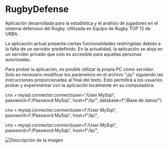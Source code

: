 # RugbyDefense
Aplicación desarrollada para la estadística y el análisis de jugadores en el sistema defensivo del Rugby. 
Utilizada en Equipo de Rugby TOP 12 de URBA.

La aplicación actual presenta ciertas funcionalidades restringidas debido a la falta de un servidor predefinido. En la actualidad, la aplicación se aloja en un servidor privado que solo es accesible para aquellas personas autorizadas.

Para probar la aplicación, es posible utilizar la propia PC como servidor. Solo es necesario modificar los parámetros en el archivo ".py" siguiendo las instrucciones proporcionadas al final del texto. Esto permitirá a los usuarios probar y experimentar con la aplicación localmente en su computadora.

cnx = mysql.connector.connect(user='/User MySql/', password=f'/Password MySql/', host=f"/Ip/", database=f"/Base de datos/")

cnx = mysql.connector.connect(user=f'/User MySql/', password=f'/Password MySql/', host=f"/Ip/",

cnx = mysql.connector.connect(user=f'/User MySql/', password=f'/Password MySql/', host=f"/Ip/",

![Descripción de la imagen]([URL_de_la_imagen](https://github.com/SatSadhu/RugbyDefense/blob/main/img_rugby_defense.png?raw=true)https://github.com/SatSadhu/RugbyDefense/blob/main/img_rugby_defense.png?raw=true)
